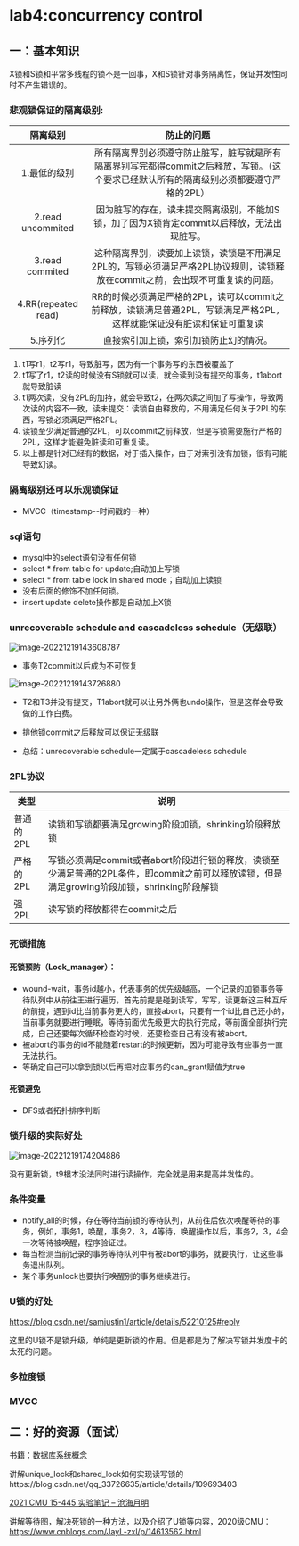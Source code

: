 # lab4:concurrency control

## 一：基本知识

X锁和S锁和平常多线程的锁不是一回事，X和S锁针对事务隔离性，保证并发性同时不产生错误的。

### 悲观锁保证的隔离级别:

|      隔离级别       |                          防止的问题                          |
| :-----------------: | :----------------------------------------------------------: |
|    1.最低的级别     | 所有隔离界别必须遵守防止脏写，脏写就是所有隔离界别写完都得commit之后释放，写锁。（这个要求已经默认所有的隔离级别必须都要遵守严格的2PL） |
|  2.read uncommited  | 因为脏写的存在，读未提交隔离级别，不能加S锁，加了因为X锁肯定commit以后释放，无法出现脏写。 |
|   3.read commited   | 这种隔离界别，读要加上读锁，读锁是不用满足2PL的，写锁必须满足严格2PL协议规则，读锁释放在commit之前，会出现不可重复读的问题。 |
| 4.RR(repeated read) | RR的时候必须满足严格的2PL，读可以commit之前释放，读锁满足普通2PL，写锁满足严格2PL，这样就能保证没有脏读和保证可重复读 |
|      5.序列化       |            直接索引加上锁，索引加锁防止幻的情况。            |

1. t1写r1，t2写r1，导致脏写，因为有一个事务写的东西被覆盖了
2. t1写了r1，t2读的时候没有S锁就可以读，就会读到没有提交的事务，t1abort就导致脏读
3. t1两次读，没有2PL的加持，就会导致t2，在两次读之间加了写操作，导致两次读的内容不一致，读未提交：读锁自由释放的，不用满足任何关于2PL的东西，写锁必须满足严格2PL。
4. 读锁至少满足普通的2PL，可以commit之前释放，但是写锁需要施行严格的2PL，这样才能避免脏读和可重复读。
5. 以上都是针对已经有的数据，对于插入操作，由于对索引没有加锁，很有可能导致幻读。



### 隔离级别还可以乐观锁保证

+ MVCC（timestamp--时间戳的一种）

### sql语句

+ mysql中的select语句没有任何锁
+ select * from table for update;自动加上写锁
+ select * from table lock in shared mode；自动加上读锁
+ 没有后面的修饰不加任何锁。
+ insert update delete操作都是自动加上X锁

### unrecoverable schedule and cascadeless schedule（无级联）

![image-20221219143608787](https://zhanghao1004.oss-cn-hangzhou.aliyuncs.com/image-20221219143608787.png)

+ 事务T2commit以后成为不可恢复



![image-20221219143726880](https://zhanghao1004.oss-cn-hangzhou.aliyuncs.com/image-20221219143726880.png)

+ T2和T3并没有提交，T1abort就可以让另外俩也undo操作，但是这样会导致做的工作白费。
+ 排他锁commit之后释放可以保证无级联

+ 总结：unrecoverable schedule一定属于cascadeless schedule



### 2PL协议

| 类型      | 说明                                                         |
| --------- | ------------------------------------------------------------ |
| 普通的2PL | 读锁和写锁都要满足growing阶段加锁，shrinking阶段释放锁       |
| 严格的2PL | 写锁必须满足commit或者abort阶段进行锁的释放，读锁至少满足普通的2PL条件，即commit之前可以释放读锁，但是满足growing阶段加锁，shrinking阶段解锁 |
| 强2PL     | 读写锁的释放都得在commit之后                                 |



### 死锁措施

#### 死锁预防（Lock_manager）：

+ wound-wait，事务id越小，代表事务的优先级越高，一个记录的加锁事务等待队列中从前往王进行遍历，首先前提是碰到读写，写写，读更新这三种互斥的前提，遇到id比当前事务更大的，直接abort，只要有一个id比自己还小的，当前事务就要进行睡眠，等待前面优先级更大的执行完成，等前面全部执行完成，自己还要每次循环检查的时候，还要检查自己有没有被abort。
+ 被abort的事务的id不能随着restart的时候更新，因为可能导致有些事务一直无法执行。
+ 等确定自己可以拿到锁以后再把对应事务的can_grant赋值为true

#### 死锁避免

+ DFS或者拓扑排序判断

### 锁升级的实际好处

![image-20221219174204886](https://zhanghao1004.oss-cn-hangzhou.aliyuncs.com/image-20221219174204886.png)

没有更新锁，t9根本没法同时进行读操作，完全就是用来提高并发性的。



### 条件变量

+ notify_all的时候，存在等待当前锁的等待队列，从前往后依次唤醒等待的事务，例如，事务1，唤醒，事务2，3，4等待，唤醒操作以后，事务2，3，4会一次等待被唤醒，程序验证过。
+ 每当检测当前记录的事务等待队列中有被abort的事务，就要执行，让这些事务退出队列。
+ 某个事务unlock也要执行唤醒别的事务继续进行。





### U锁的好处

https://blog.csdn.net/samjustin1/article/details/52210125#reply

这里的U锁不是锁升级，单纯是更新锁的作用。但是都是为了解决写锁并发度卡的太死的问题。

### 多粒度锁

### MVCC



## 二：好的资源（面试）

书籍：数据库系统概念

讲解unique_lock和shared_lock如何实现读写锁的https://blog.csdn.net/qq_33726635/article/details/109693403

[2021 CMU 15-445 实验笔记 – 沧海月明](https://www.inlighting.org/archives/cmu-15-445-notes)

讲解等待图，解决死锁的一种方法，以及介绍了U锁等内容，2020级CMU：https://www.cnblogs.com/JayL-zxl/p/14613562.html



